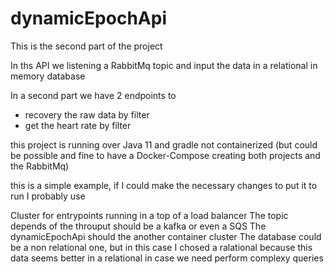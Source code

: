 # dynamicEpochApi

This is the second part of the project

In ths API we listening a RabbitMq topic and input the data in a relational in memory database 

In a second part we have 2 endpoints to
  - recovery the raw data by filter 
  - get the heart rate by filter

this project is running over Java 11 and gradle
not containerized (but could be possible and fine to have a Docker-Compose creating both projects and the RabbitMq)

this is a simple example, if I could make the necessary changes to put it to run I probably use

Cluster for entrypoints running in a top of a load balancer
The topic depends of the throuput should be a kafka or even a SQS
The dynamicEpochApi should the another container cluster 
The database could be a non relational one, but in this case I chosed a ralational because this data seems better in a relational in case we need perform complexy queries


